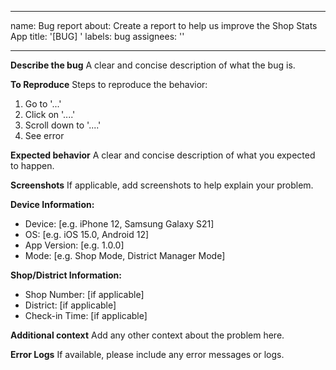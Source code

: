 
---
name: Bug report
about: Create a report to help us improve the Shop Stats App
title: '[BUG] '
labels: bug
assignees: ''

---

**Describe the bug**
A clear and concise description of what the bug is.

**To Reproduce**
Steps to reproduce the behavior:
1. Go to '...'
2. Click on '....'
3. Scroll down to '....'
4. See error

**Expected behavior**
A clear and concise description of what you expected to happen.

**Screenshots**
If applicable, add screenshots to help explain your problem.

**Device Information:**
 - Device: [e.g. iPhone 12, Samsung Galaxy S21]
 - OS: [e.g. iOS 15.0, Android 12]
 - App Version: [e.g. 1.0.0]
 - Mode: [e.g. Shop Mode, District Manager Mode]

**Shop/District Information:**
 - Shop Number: [if applicable]
 - District: [if applicable]
 - Check-in Time: [if applicable]

**Additional context**
Add any other context about the problem here.

**Error Logs**
If available, please include any error messages or logs.
